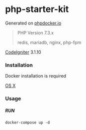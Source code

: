 # php-starter-kit

Generated on [phpdocker.io](http://phpdocker.io/)

> PHP Version 7.3.x
>
> redis, mariadb, nginx, php-fpm

[CodeIgniter](https://codeigniter.com/) 3.1.10

### Installation

Docker installation is required

[OS X](https://docs.docker.com/get-started/)

### Usage

##### RUN

```docker-compose up -d```

